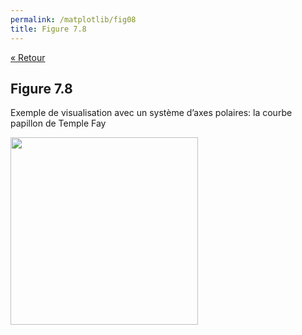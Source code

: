 ```yaml
---
permalink: /matplotlib/fig08
title: Figure 7.8
---
```


[« Retour](/python/matplotlib)

## Figure 7.8

Exemple de visualisation avec un système d’axes polaires: la courbe papillon de Temple Fay

<img src="/python/_static/matplotlib/fig08.png" width="300px"/>

<script src="https://emgithub.com/embed.js?target=https%3A%2F%2Fgithub.com%2Fxoolive%2Fpython%2Fblob%2Fmaster%2F02-ecosysteme%2F07-matplotlib%2Ffig08.py&style=github-gist&showLineNumbers=on"></script>
